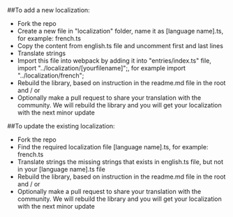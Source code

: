 ##To add a new localization:

- Fork the repo
- Create a new file in "localization" folder, name it as [language name].ts, for example: french.ts
- Copy the content from english.ts file and uncomment first and last lines
- Translate strings
- Import this file into webpack by adding it into "entries/index.ts" file, import "../localization/[yourfilename]";, for example import "../localization/french";
- Rebuild the library, based on instruction in the readme.md file in the root and / or
- Optionally make a pull request to share your translation with the community. We will rebuild the library and you will get your localization with the next minor update

##To update the existing localization:

- Fork the repo
- Find the required localization file [language name].ts, for example: french.ts
- Translate strings the missing strings that exists in english.ts file, but not in your [language name].ts file
- Rebuild the library, based on instruction in the readme.md file in the root and / or
- Optionally make a pull request to share your translation with the community. We will rebuild the library and you will get your localization with the next minor update
